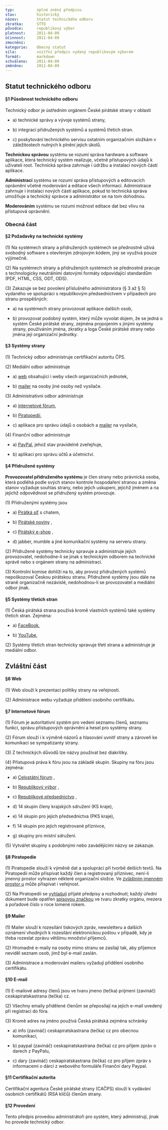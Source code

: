 ```yaml
---
typ:          úplné znění předpisu
stav:         historický
název:        Statut technického odboru
zkratka:      STTO
původce:      republikový výbor
platnost:     2011-04-09
účinnost:     2011-04-09
zmocnění:     
kategorie:    Obecný statut
síla:         vnitřní předpis vydaný republikovým výborem
formát:       markdown
schváleno:    2011-04-09
změněno:      2011-04-09
---
```


## Statut technického odboru

#### §1 Působnost technického odboru 

 Technický odbor je ústředním orgánem České pirátské strany v oblasti 

* a) technické správy a vývoje systémů strany, 

* b) integrací přidružených systémů a systémů třetích stran. 

* c) poskytování technického servisu ostatním organizačním složkám v záležitostech nutných k plnění jejich úkolů. 

**Technickou správou** systému se rozumí správa hardware a software aplikace, která technický systém realizuje, včetně přístupových údajů k uživateli root. Technická správa zahrnuje i údržbu a instalaci nových částí aplikace. 

**Administrací** systému se rozumí správa přístupových a editovacích oprávnění včetně moderování a editace všech informací. Administrace zahrnuje i instalaci nových částí aplikace, pokud to technická správa umožňuje a technický správce a administrátor se na tom dohodnou. 

**Moderováním** systému se rozumí možnost editace dat bez vlivu na přístupová oprávnění. 

### Obecná část

#### §2 Požadavky na technické systémy 

(1) Na systémech strany a přidružených systémech se přednostně užívá svobodný software s otevřeným zdrojovým kódem, jiný se využívá pouze výjimečně. 

(2) Na systémech strany a přidružených systémech se přednostně pracuje s technologicky neutrálními datovými formáty odpovídající standardům (PDF, HTML, CSS, ODT, ODS). 

(3) Zakazuje se bez povolení příslušného administrátora (§ 3 až § 5) vydaného ve spolupráci s republikovým předsednictvem v případech pro stranu prospěšných: 

* a) na systémech strany provozovat aplikace dalších osob, 

* b) provozovat podobný systém, který může vyvolat dojem, že se jedná o systém České pirátské strany, zejména propojením s jinými systémy strany, používáním jména, zkratky a loga České pirátské strany nebo jména její organizační jednotky. 

#### §3 Systémy strany 

(1) Technický odbor administruje certifikační autoritu ČPS. 

(2) Mediální odbor administruje 

* a) [web](http://www.ceskapiratskastrana.cz/) obsahující i weby všech organizačních jednotek, 

* b) [mailer](http://www.ceskapiratskastrana.cz/pommo/) na osoby jiné osoby než vysílače. 

(3) Administrativní odbor administruje 

* a) [internetové fórum](https://www.ceskapiratskastrana.cz/forum/), 

* b) [Piratopedii](http://www.ceskapiratskastrana.cz/wiki), 

* c) aplikace pro správu údajů o osobách a [mailer](http://www.ceskapiratskastrana.cz/pommo/) na vysílače, 

(4) Finanční odbor administruje 

* a) [PayPal](https://www.ceskapiratskastrana.cz/pages/podporte-nas/financni-dary/paypal.php), jehož stav pravidelně zveřejňuje, 

* b) aplikaci pro správu účtů a účetnictví. 

#### §4 Přidružené systémy 

**Provozovatel přidruženého systému** je člen strany nebo právnická osoba, která podléhá podle svých stanov kontrole hospodaření stranou a změna stanov vyžaduje souhlas strany, nebo jejich uskupení, jejichž jménem a na jejichž odpovědnost se přidružený systém provozuje. 

(1) Přidruženými systémy jsou 

* a) [Pirátká síť](http://www.piratskasit.cz/) s chatem, 

* b) [Pirátské noviny](http://www.piratskenoviny.cz/) , 

* c) [Pirátský e-shop](http://www.ceskapiratskastrana.cz/) , 

* d) jabber, mumble a jiné komunikační systémy na serveru strany. 

(2) Přidružené systémy technicky spravuje a administruje jejich provozovatel, nedohodne-li se jinak s technickým odborem na technické správě nebo s orgánem strany na administraci. 

(3) Kontrolní komise dohlíží na to, aby provoz přidružených systémů nepoškozoval Českou pirátskou stranu. Přidružené systémy jsou dále na straně organizačně nezávislé, nedohodnou-li se provozovatel a mediální odbor jinak. 

#### §5 Systémy třetích stran 

(1) Česká pirátská strana používá kromě vlastních systémů také systémy třetích stran. Zejména: 

* a) [FaceBook](http://www.facebook.com/ceska.piratska.strana), 

* b) [YouTube](http://www.youtube.com/user/CeskaPiratskaStrana), 

(2) Systémy třetích stran technicky spravuje třetí strana a administruje je mediální odbor. 

## Zvláštní část

#### §6 Web 

(1) Web slouží k prezentaci politiky strany na veřejnosti. 

(2) Administrace webu vyžaduje přidělení osobního certifikátu. 

#### §7 Internetové fórum 

(1) Fórum je autoritativní systém pro vedení seznamu členů, seznamu funkcí, správu přístupových oprávnění a hesel pro systémy strany. 

(2) Fórum slouží i k výměně názorů a hlasování uvnitř strany a zároveň ke komunikaci se sympatizanty strany. 

(3) Z technických důvodů lze názvy používat bez diakritiky. 

(4) Přístupová práva k fóru jsou na základě skupin. Skupiny na fóru jsou zejména: 

* a) [Celostátní fórum](https://www.ceskapiratskastrana.cz/forum/memberlist.php?mode=group&g=47) , 

* b) [Republikový výbor](https://www.ceskapiratskastrana.cz/forum/memberlist.php?mode=group&g=29) , 

* c) [Republikové předsednictvo](https://www.ceskapiratskastrana.cz/forum/memberlist.php?mode=group&g=25) , 

* d) 14 skupin členy krajských sdružení (KS kraje), 

* e) 14 skupin pro jejich předsednictva (PKS kraje), 

* f) 14 skupin pro jejich registrované příznivce, 

* g) skupiny pro místní sdružení. 

(5) Vytvářet skupiny s podobnými nebo zavádějícími názvy se zakazuje. 

#### §8 Piratopedie 

(1) Piratopedie slouží k výměně dat a spolupráci při tvorbě delších textů. Na Piratopedii může přispívat každý člen a registrovaný příznivec, není-li jmenný prostor vyhrazen některé organizační složce. Ve [zvláštním jmenném prostor u](http://www.pirati.cz/public/start)  může přispívat i veřejnost. 

(2) Na Piratopedii se [vyhlašují](http://www.pirati.cz/rules/start) přijaté předpisy a rozhodnutí; každý úřední dokument bude opatřen [spisovou značkou](http://www.pirati.cz/spisova_znacka) ve tvaru zkratky orgánu, mezera a pořadové číslo v roce lomené rokem. 

#### §9 Mailer 

(1) Mailer slouží k rozesílání tiskových zpráv, newsletteru a dalších oznámení vhodných k rozesílání elektronickou poštou v případě, kdy je třeba rozeslat zprávu většímu množství příjemců. 

(2) Hromadné e-maily na osoby mimo stranu se zasílají tak, aby příjemce neviděl seznam osob, jimž byl e-mail zaslán. 

(3) Administrace a moderování maileru vyžadují přidělení osobního certifikátu. 

#### §10 E-mail 

(1) E-mailové adresy členů jsou ve tvaru jmeno (tečka) prijmeni (zavináč) ceskapiratskastrana (tečka) cz. 

(2) Všechny emaily přidělené členům se přeposílají na jejich e-mail uvedený při registraci do fóra. 

(3) Kromě adres na jméno používá Česká pirátská zejména schránky 

* a) info (zavináč) ceskapiratskastrana (tečka) cz pro obecnou komunikaci, 

* b) paypal (zavináč) ceskapiratskastrana (tečka) cz pro příjem zpráv o darech z PayPalu, 

* c) dary (zavináč) ceskapiratskastrana (tečka) cz pro příjem zpráv s informacemi o dárci z webového formuláře Finanční dary Paypal. 

#### §11 Certifikační autorita 

Certifikační agentura České pirátské strany (CAČPS) slouží k vydávání osobních certifikátů (RSA klíčů) členům strany. 

#### §12 Provedení 

Tento předpis provedou administrátoři pro systém, který administrují, jinak ho provede technický odbor. 
